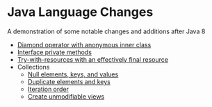 # Java Language Changes 

A demonstration of some notable changes and additions after Java 8

- [Diamond operator with anonymous inner class](src/dev/hlybt/DiamondOpAnonymousInnerClass.java)
- [Interface private methods](src/dev/hlybt/InterfacePrivateMethod.java)
- [Try-with-resources with an effectively final resource](src/dev/hlybt/TryWResourcesEffectivelyFinalResource.java)
- Collections
  - [Null elements, keys, and values](src/dev/hlybt/collections/NullInCollections.java)
  - [Duplicate elements and keys](src/dev/hlybt/collections/DuplicateElementsKeys.java)
  - [Iteration order](src/dev/hlybt/collections/IterationOrder.java)
  - [Create unmodifiable views](src/dev/hlybt/collections/UnmodifiableViews.java)
